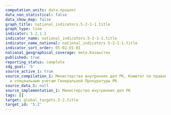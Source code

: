 ```yaml
---
computation_units: data.процент
data_non_statistical: false
data_show_map: false
graph_title: national_indicators.5-2-1-1.title
graph_type: line
indicator: 5.2.1.1
indicator_name: national_indicators.5-2-1-1.title
indicator_name_national: national_indicators.5-2-1-1.title
indicator_sort_order: 05-02-01-01
national_geographical_coverage: meta.Казахстан
published: true
reporting_status: complete
sdg_goal: '5'
source_active_1: true
source_compilation_1: Министерство внутренних дел РК, Комитет по правовой статистике
  и специальным учетам Генеральной Прокуратуры РК
source_data_1: null
source_implementation_1: Министерство внутренних дел РК
tags: []
target: global_targets.5-2.title
target_id: '5.2'
---
```


